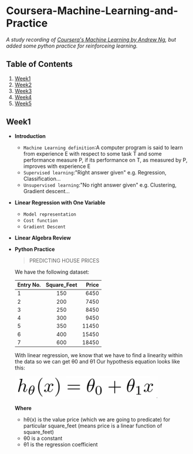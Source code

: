 # Coursera-Machine-Learning-and-Practice

*A study recording of [Coursera's Machine Learning by Andrew Ng](https://www.coursera.org/learn/machine-learning), but added some python practice for 
reinforceing learning.*

## Table of Contents

  1. [Week1](#Week1)
  1. [Week2](#Week2)
  1. [Week3](#Week3)
  1. [Week4](#Week4)
  1. [Week5](#Week5)

## Week1
  - **Introduction** 
    - `Machine Learning definition`:A computer program is said to learn from experience E with respect to some task T and some performance measure P, if its performance on T, as measured by P, improves with experience E
    - `Supervised learning`:"Right answer given" e.g. Regression, Classification...
    - `Unsupervised learning`:"No right answer given" e.g. Clustering, Gradient descent...
  - **Linear Regression with One Variable**
    - `Model representation`
    - `Cost function`
    - `Gradient Descent`
  - **Linear Algebra Review**
  - **Python Practice**
    > PREDICTING HOUSE PRICES
    
    We have the following dataset:
    
    | Entry No.  | Square_Feet | Price  |
    | -----------|:-----------:| -----: |
    | 1          | 150         | 6450   |
    | 2          | 200         | 7450   |
    | 3          | 250         | 8450   |
    | 4          | 300         | 9450   |
    | 5          | 350         | 11450  |
    | 6          | 400         | 15450  |
    | 7          | 600         | 18450  |

    With linear regression, we know that we have to find a linearity within the data so we can get θ0 and θ1
    Our hypothesis equation looks like this:
    
    ![alt text]( https://github.com/luisxiaomai/Images/blob/master/Machine-Learning/Week1/Hypothesis.png)
    
    **Where**
    - hθ(x) is the value price (which we are going to predicate) for particular square_feet  (means price is a linear function of square_feet)
    - θ0 is a constant
    - θ1 is the regression coefficient


  
  
